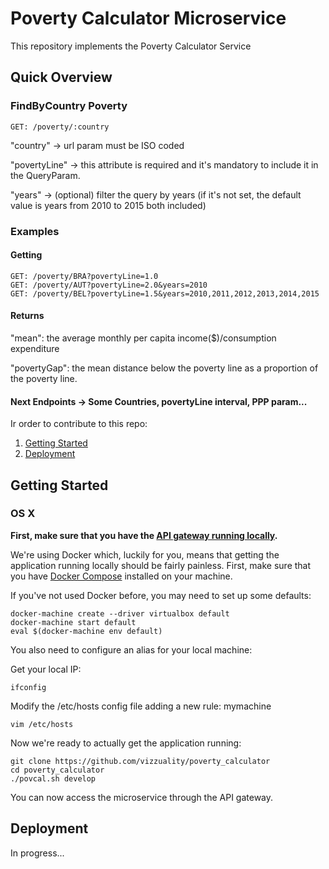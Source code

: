 # Poverty Calculator Microservice

This repository implements the Poverty Calculator Service 

## Quick Overview


### FindByCountry Poverty

```
GET: /poverty/:country
```

"country" -> url param must be ISO coded

"povertyLine" -> this attribute is required and it's mandatory to include it in the QueryParam.

"years" -> (optional) filter the query by years (if it's not set, the default value is years from 2010 to 2015 both included)

### Examples

#### Getting

```
GET: /poverty/BRA?povertyLine=1.0
GET: /poverty/AUT?povertyLine=2.0&years=2010
GET: /poverty/BEL?povertyLine=1.5&years=2010,2011,2012,2013,2014,2015
```

#### Returns

"mean": the average monthly per capita income($)/consumption expenditure

"povertyGap": the mean distance below the poverty line as a proportion of the poverty line.

#### Next Endpoints -> Some Countries, povertyLine interval, PPP param...

Ir order to contribute to this repo:

1. [Getting Started](#getting-started)
2. [Deployment](#deployment)

## Getting Started

### OS X

**First, make sure that you have the [API gateway running
locally](https://github.com/control-tower/control-tower).**

We're using Docker which, luckily for you, means that getting the
application running locally should be fairly painless. First, make sure
that you have [Docker Compose](https://docs.docker.com/compose/install/)
installed on your machine.

If you've not used Docker before, you may need to set up some defaults:

```
docker-machine create --driver virtualbox default
docker-machine start default
eval $(docker-machine env default)
```

You also need to configure an alias for your local machine:

Get your local IP:

```
ifconfig
```

Modify the /etc/hosts config file adding a new rule:
<your ip> mymachine
```
vim /etc/hosts
```

Now we're ready to actually get the application running:

```
git clone https://github.com/vizzuality/poverty_calculator
cd poverty_calculator
./povcal.sh develop
```

You can now access the microservice through the API gateway.

## Deployment

In progress...
